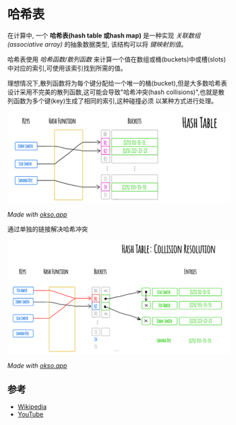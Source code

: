 # 哈希表

在计算中, 一个 **哈希表(hash table 或hash map)** 是一种实现 _关联数组(associative array)_
的抽象数据类型, 该结构可以将 _键映射到值_。

哈希表使用 _哈希函数/散列函数_ 来计算一个值在数组或桶(buckets)中或槽(slots)中对应的索引,可使用该索引找到所需的值。

理想情况下,散列函数将为每个键分配给一个唯一的桶(bucket),但是大多数哈希表设计采用不完美的散列函数,这可能会导致"哈希冲突(hash collisions)",也就是散列函数为多个键(key)生成了相同的索引,这种碰撞必须
以某种方式进行处理。

![Hash Table](./images/hash-table.jpeg)

_Made with [okso.app](https://okso.app)_

通过单独的链接解决哈希冲突

![Hash Collision](./images/collision-resolution.jpeg)

_Made with [okso.app](https://okso.app)_

## 参考

- [Wikipedia](https://en.wikipedia.org/wiki/Hash_table)
- [YouTube](https://www.youtube.com/watch?v=shs0KM3wKv8&index=4&list=PLLXdhg_r2hKA7DPDsunoDZ-Z769jWn4R8)
